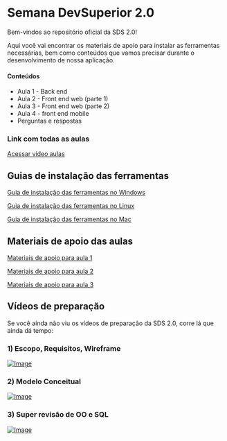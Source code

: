 # Semana DevSuperior 2.0

Bem-vindos ao repositório oficial da SDS 2.0!

Aqui você vai encontrar os materiais de apoio para instalar as ferramentas necessárias, bem como conteúdos que vamos precisar durante o desenvolvimento de nossa aplicação.

#### Conteúdos
-  Aula 1 - Back end
-  Aula 2 - Front end web (parte 1)
-  Aula 3 - Front end web (parte 2)
-  Aula 4 - front end mobile
-  Perguntas e respostas

### Link com todas as aulas

[Acessar vídeo aulas](https://youtube.com/playlist?list=PLL0xUfI2IgSpD9fMNagJKSeIqRtjX_VNe)
## Guias de instalação das ferramentas

[Guia de instalação das ferramentas no Windows](https://github.com/AugustoSavi/sds2/tree/master/instalacao/windows)

[Guia de instalação das ferramentas no Linux](https://github.com/AugustoSavi/sds2/tree/master/instalacao/linux)

[Guia de instalação das ferramentas no Mac](https://github.com/AugustoSavi/sds2/tree/master/instalacao/mac)

## Materiais de apoio das aulas

[Materiais de apoio para aula 1](https://github.com/AugustoSavi/sds2/tree/master/aula1)

[Materiais de apoio para aula 2](https://github.com/AugustoSavi/sds2/tree/master/aula2)

[Materiais de apoio para aula 3](https://github.com/AugustoSavi/sds2/tree/master/aula3)

## Vídeos de preparação

Se você ainda não viu os vídeos de preparação da SDS 2.0, corre lá que ainda dá tempo:

### 1) Escopo, Requisitos, Wireframe

[![Image](https://img.youtube.com/vi/GbT3GZW6B3E/mqdefault.jpg "Vídeo no Youtube")](https://youtu.be/GbT3GZW6B3E)

### 2) Modelo Conceitual

[![Image](https://img.youtube.com/vi/vNS-54QlcEg/mqdefault.jpg "Vídeo no Youtube")](https://youtu.be/vNS-54QlcEg)

### 3) Super revisão de OO e SQL

[![Image](https://img.youtube.com/vi/3qjNLlvKcYs/mqdefault.jpg "Vídeo no Youtube")](https://youtu.be/3qjNLlvKcYs)
